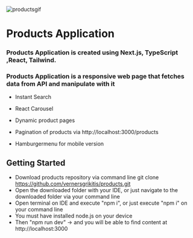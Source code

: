 ![productsgif](https://github.com/vernersgrikitis/products/assets/127933614/68d50e18-8af0-4da6-8dc2-cc339d8a4403)

# Products Application

### Products Application is created using Next.js, TypeScript ,React, Tailwind.
### Products Application is a responsive web page that fetches data from API and manipulate with it

- Instant Search

- React Carousel

- Dynamic product pages

- Pagination of products via http://localhost:3000/products

- Hamburgermenu for mobile version


## Getting Started

- Download products repository via command line git clone https://github.com/vernersgrikitis/products.git
- Open the downloaded folder with your IDE, or just navigate to the downloaded folder via your command line
- Open terminal on IDE and execute "npm i", or just execute "npm i" on your command line
- You must have installed node.js on your device
- Then "npm run dev" -> and you will be able to find content at http://localhost:3000
